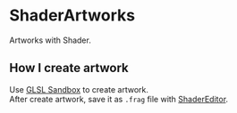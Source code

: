 # ShaderArtworks
Artworks with Shader.

## How I create artwork
Use [GLSL Sandbox](http://glslsandbox.com/) to create artwork.  
After create artwork, save it as `.frag` file with [ShaderEditor](http://editor.thebookofshaders.com/).
